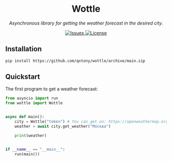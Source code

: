 <h1 align="center" name="name">Wottle</h1>
<p align="center">
    <em>
        Asynchronous library for getting the weather forecast in the desired city.
    </em>
</p>

<p align="center">
    <a href="https://github.com/qxtony/wottle/issues">
        <img src="https://img.shields.io/github/issues/qxtony/wottle" alt="Issues">
    </a>
    <a href="https://github.com/qxtony/wottle/blob/main/LICENSE">
        <img src="https://img.shields.io/github/license/qxtony/wottle.svg" alt="License">
    </a>
</p>

## Installation

```bash
pip install https://github.com/qxtony/wottle/archive/main.zip
```
## Quickstart

The first program to get a weather forecast:
```python
from asyncio import run
from wottle import Wottle


async def main():
    city = Wottle("token") # You can get on: https://openweathermap.org/api.
    weather = await city.get_weather("Москва")

    print(weather)


if __name__ == "__main__":
    run(main())
```
